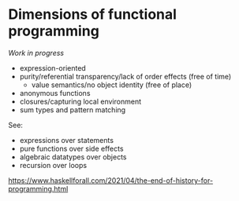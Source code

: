 # Dimensions of functional programming

*Work in progress*

* expression-oriented
* purity/referential transparency/lack of order effects (free of time)
  * value semantics/no object identity (free of place)
* anonymous functions
* closures/capturing local environment
* sum types and pattern matching


See:

*    expressions over statements
*    pure functions over side effects
*    algebraic datatypes over objects
*    recursion over loops

<https://www.haskellforall.com/2021/04/the-end-of-history-for-programming.html>
